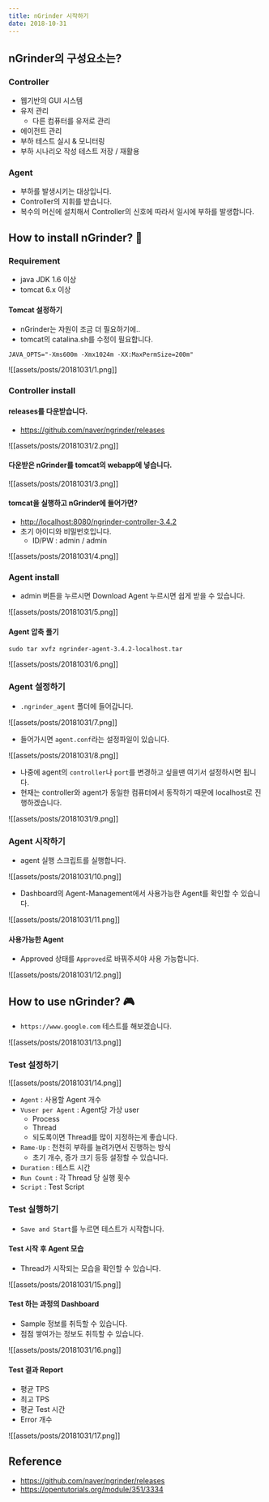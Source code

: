 ```yaml
---
title: nGrinder 시작하기
date: 2018-10-31
---
```


## nGrinder의 구성요소는?
### Controller
- 웹기반의 GUI 시스템
- 유저 관리
    - 다른 컴퓨터를 유저로 관리
- 에이전트 관리
- 부하 테스트 실시 & 모니터링
- 부하 시나리오 작성 테스트 저장 / 재활용

### Agent
- 부하를 발생시키는 대상입니다.
- Controller의 지휘를 받습니다.
- 복수의 머신에 설치해서 Controller의 신호에 따라서 일시에 부하를 발생합니다.

## How to install nGrinder? 🧐

### Requirement
- java JDK 1.6 이상
- tomcat 6.x 이상

#### Tomcat 설정하기
- nGrinder는 자원이 조금 더 필요하기에..
- tomcat의 catalina.sh를 수정이 필요합니다.

```shell
JAVA_OPTS="-Xms600m -Xmx1024m -XX:MaxPermSize=200m"
```

![[assets/posts/20181031/1.png]]

### Controller install

#### releases를 다운받습니다.
- <https://github.com/naver/ngrinder/releases>

![[assets/posts/20181031/2.png]]

#### 다운받은 nGrinder를 tomcat의 webapp에 넣습니다.

![[assets/posts/20181031/3.png]]

#### tomcat을 실행하고 nGrinder에 들어가면?
- <http://localhost:8080/ngrinder-controller-3.4.2>
- 초기 아이디와 비밀번호입니다.
    - ID/PW : admin / admin

![[assets/posts/20181031/4.png]]

### Agent install
- admin 버튼을 누르시면 Download Agent 누르시면 쉽게 받을 수 있습니다.

![[assets/posts/20181031/5.png]]


#### Agent 압축 풀기

```shell
sudo tar xvfz ngrinder-agent-3.4.2-localhost.tar
```

![[assets/posts/20181031/6.png]]


### Agent 설정하기
- `.ngrinder_agent` 폴더에 들어갑니다.

![[assets/posts/20181031/7.png]]

- 들어가시면 `agent.conf`라는 설정파일이 있습니다.

![[assets/posts/20181031/8.png]]

- 나중에 agent의 `controller`나 `port`를 변경하고 싶을땐 여기서 설정하시면 됩니다.
- 현재는 controller와 agent가 동일한 컴퓨터에서 동작하기 때문에 localhost로 진행하겠습니다.

![[assets/posts/20181031/9.png]]

### Agent 시작하기
- agent 실행 스크립트를 실행합니다.

![[assets/posts/20181031/10.png]]

- Dashboard의 Agent-Management에서 사용가능한 Agent를 확인할 수 있습니다.

![[assets/posts/20181031/11.png]]

#### 사용가능한 Agent
- Approved 상태를 `Approved`로 바꿔주셔야 사용 가능합니다.

![[assets/posts/20181031/12.png]]

## How to use nGrinder? 🎮
- `https://www.google.com` 테스트를 해보겠습니다.

![[assets/posts/20181031/13.png]]

### Test 설정하기

![[assets/posts/20181031/14.png]]

- `Agent` : 사용할 Agent 개수
- `Vuser per Agent` : Agent당 가상 user
    - Process
    - Thread
    - 되도록이면 Thread를 많이 지정하는게 좋습니다.
- `Rame-Up` : 천천히 부하를 늘려가면서 진행하는 방식
    - 초기 개수, 증가 크기 등등 설정할 수 있습니다.
- `Duration` : 테스트 시간
- `Run Count` : 각 Thread 당 실행 횟수
- `Script` : Test Script

### Test 실행하기
- `Save and Start`를 누르면 테스트가 시작합니다.


#### Test 시작 후 Agent 모습
- Thread가 시작되는 모습을 확인할 수 있습니다.

![[assets/posts/20181031/15.png]]


#### Test 하는 과정의 Dashboard
- Sample 정보를 취득할 수 있습니다.
- 점점 쌓여가는 정보도 취득할 수 있습니다.

![[assets/posts/20181031/16.png]]

#### Test 결과 Report
- 평균 TPS
- 최고 TPS
- 평균 Test 시간
- Error 개수

![[assets/posts/20181031/17.png]]


## Reference
- <https://github.com/naver/ngrinder/releases>
- <https://opentutorials.org/module/351/3334>
